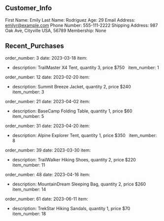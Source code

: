 ## Customer_Info

First Name: Emily 
Last Name: Rodriguez 
Age: 29 
Email Address: emilyr@example.com 
Phone Number: 555-111-2222 
Shipping Address: 987 Oak Ave,  Cityville USA, 56789 
Membership: None 

## Recent_Purchases

order_number: 3 
date: 2023-03-18 
item:
- description:  TrailMaster X4 Tent, quantity 3, price $750 
  item_number: 1 

order_number: 12 
date: 2023-02-20 
item:
- description:  Summit Breeze Jacket, quantity 2, price $240 
  item_number: 3 

order_number: 21 
date: 2023-04-02 
item:
- description:  BaseCamp Folding Table, quantity 1, price $60 
  item_number: 5 

order_number: 31 
date: 2023-04-20 
item:
- description:  Alpine Explorer Tent, quantity 1, price $350 
  item_number: 8 

order_number: 39 
date: 2023-03-30 
item:
- description:  TrailWalker Hiking Shoes, quantity 2, price $220 
  item_number: 11 

order_number: 48 
date: 2023-04-16 
item:
- description:  MountainDream Sleeping Bag, quantity 2, price $260 
  item_number: 14 

order_number: 61 
date: 2023-06-11 
item:
- description:  TrekStar Hiking Sandals, quantity 1, price $70 
  item_number: 18 

